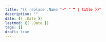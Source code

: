 ```yaml
---
title: "{{ replace .Name "-" " " | title }}"
description: ""
date: {{ .Date }}
lastmod: {{ .Date }}
tags: []
draft: true
---
```


